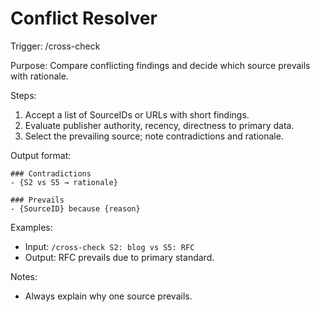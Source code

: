 # Conflict Resolver

Trigger: /cross-check

Purpose: Compare conflicting findings and decide which source prevails with rationale.

Steps:
1. Accept a list of SourceIDs or URLs with short findings.
2. Evaluate publisher authority, recency, directness to primary data.
3. Select the prevailing source; note contradictions and rationale.

Output format:
```
### Contradictions
- {S2 vs S5 → rationale}

### Prevails
- {SourceID} because {reason}
```

Examples:
- Input: `/cross-check S2: blog vs S5: RFC`
- Output: RFC prevails due to primary standard.

Notes:
- Always explain why one source prevails.